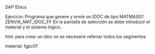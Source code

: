 SAP IDocs

Ejercicio: Programa que genere y envíe un IDOC de tipo MATMAS07.
ZENVIA_MAT_IDOC_FF
En la pantalla de selección se debe introducir el material y el sistema lógico.

hint: para crear un idoc no es necesario rellenar todos los segmentos

material: fgpc01